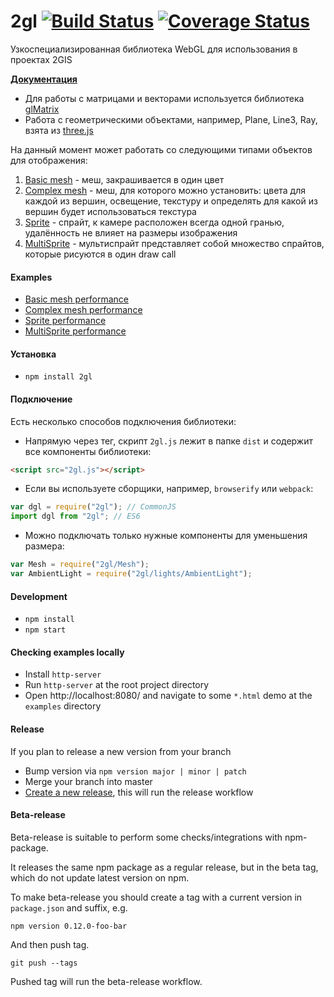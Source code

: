 # 2gl [![Build Status](https://travis-ci.org/2gis/2gl.svg?branch=master)](https://travis-ci.org/2gis/2gl) [![Coverage Status](https://coveralls.io/repos/2gis/2gl/badge.svg?branch=master&service=github)](https://coveralls.io/github/2gis/2gl?branch=master)

Узкоспециализированная библиотека WebGL для использования в проектах 2GIS

**[Документация](https://2gis.github.io/2gl/docs)**

- Для работы с матрицами и векторами используется библиотека [glMatrix](http://glmatrix.net/)
- Работа с геометрическими объектами, например, Plane, Line3, Ray, взята из [three.js](http://threejs.org/)

На данный момент может работать со следующими типами объектов для отображения:

1. [Basic mesh](https://2gis.github.io/2gl/docs/BasicMeshMaterial.html) - меш, закрашивается в один цвет
2. [Complex mesh](https://2gis.github.io/2gl/docs/ComplexMeshMaterial.html) - меш, для которого можно установить: цвета для каждой из вершин, освещение, текстуру и определять для какой из вершин будет использоваться текстура
3. [Sprite](https://2gis.github.io/2gl/docs/Sprite.html) - спрайт, к камере расположен всегда одной гранью, удалённость не влияет на размеры изображения
4. [MultiSprite](https://2gis.github.io/2gl/docs/MultiSprite.html) - мультиспрайт представляет собой множество спрайтов, которые рисуются в один draw call

#### Examples

- [Basic mesh performance](https://2gis.github.io/2gl/examples/basicMeshPerformance)
- [Complex mesh performance](https://2gis.github.io/2gl/examples/complexMeshPerformance)
- [Sprite performance](https://2gis.github.io/2gl/examples/spritePerformance)
- [MultiSprite performance](https://2gis.github.io/2gl/examples/multiSpritePerformance)

#### Установка

- `npm install 2gl`

#### Подключение

Есть несколько способов подключения библиотеки:

- Напрямую через тег, скрипт `2gl.js` лежит в папке `dist` и содержит все компоненты библиотеки:

```html
<script src="2gl.js"></script>
```

- Если вы используете сборщики, например, `browserify` или `webpack`:

```js
var dgl = require("2gl"); // CommonJS
import dgl from "2gl"; // ES6
```

- Можно подключать только нужные компоненты для уменьшения размера:

```js
var Mesh = require("2gl/Mesh");
var AmbientLight = require("2gl/lights/AmbientLight");
```

#### Development

- `npm install`
- `npm start`

#### Checking examples locally

- Install `http-server`
- Run `http-server` at the root project directory
- Open http://localhost:8080/ and navigate to some `*.html` demo at the `examples` directory

#### Release

If you plan to release a new version from your branch

- Bump version via `npm version major | minor | patch`
- Merge your branch into master
- [Create a new release](https://github.com/2gis/2gl/releases), this will run the release workflow

#### Beta-release

Beta-release is suitable to perform some checks/integrations with npm-package.

It releases the same npm package as a regular release, but in the beta tag, which do not update latest version on npm.

To make beta-release you should create a tag with a current version in `package.json` and suffix, e.g.

```
npm version 0.12.0-foo-bar
```

And then push tag.

```
git push --tags
```

Pushed tag will run the beta-release workflow.

